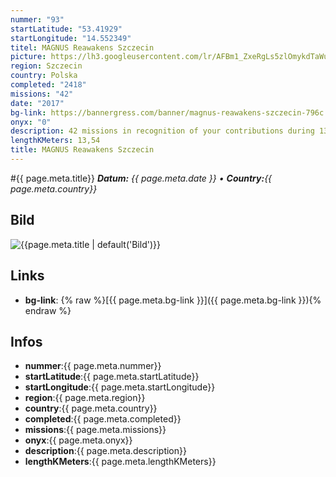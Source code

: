 ```yaml
---
nummer: "93"
startLatitude: "53.41929"
startLongitude: "14.552349"
titel: MAGNUS Reawakens Szczecin
picture: https://lh3.googleusercontent.com/lr/AFBm1_ZxeRgLs5zlOmykdTaWuE5o-E8dpvMX4ysPGQcDMy1eftHOz4rJzlodoOm0NE1n2hcwBl-NPKHALL6gVavTN31N1vl5rHbBCdbVAJAtlzNQ4vVF06UDhvvWOsLnER5vIENggQAE8k4Br_fB8lMu0hLDwB1HnD8zL9S47AJUGIvA70E6oTfW_dO9r5EnvYmRBGhAi7AiWnJde8JH-8L4uMUlPKzSeEMGw0xQ9xjCdDDt8tYvyjOajSbxHVooXUd6YIm3cK_swNORB1_WQeG-iqVaQqdsd3ACPqpfDvSs1zbmeaAB1a3zZcAoZiPdoFVwJPzmf8bzTXyAWMiDZG0IptPIJp_V9_kLawWvyLFV2ffRqqIZwiPbl9Y5wQv0TpE_m6ZJqzSa9SuvgBYgSMi9WXARAqcmZJTLoBdyuy1cEruHyZyyZIkmCiVpHNQyXak5NIYUrou1Pz8Wtbq8t48kwm9IFCT6N5K-_JGt90VboYLtv35XED2jaS8efGX2PpMQi6Xsa-vjYp6lp9cnoTKOzhATduloA06WEHf5kyj2ts_sdN3hxmh0CHw63LwrVlC0VS2XVIVXcXRGb-PN_-CvlhEL28vnqdsCGCTBQYF7svteCEMLwo_QXgOxvv0r2RxD12elcgSqCu22dmsN971H3T59ENSiQr4eEufd2H-jGUMDBMHxYoxs7kS0twgYHB_17QJJBUVOKkhBdUIboBr4-1ee8FD7k7c6chxQMgpGoGNXxlxY01PY_MyGCR7q-07jKrjRlS1BX3--eO3Uz8i2TK2z7kLEXgE_jO9lD2LC6zFWfz9AuzdqiwANy2Rr-ksuPRXMshgNfupmV8HBsObLqwbjMyl4pyb-sUAG
region: Szczecin
country: Polska
completed: "2418"
missions: "42"
date: "2017"
bg-link: https://bannergress.com/banner/magnus-reawakens-szczecin-796c
onyx: "0"
description: 42 missions in recognition of your contributions during 13Magnus Reawakens XM Anomaly in Szczecin, 26.08.2017
lengthKMeters: 13,54
title: MAGNUS Reawakens Szczecin
---
```


#{{ page.meta.title}}
_**Datum:** {{ page.meta.date }} • **Country:**{{ page.meta.country}}_

## Bild
![{{page.meta.title | default('Bild')}}]({{page.meta.picture}})

## Links
- **bg-link**: {% raw %}[{{ page.meta.bg-link }}]({{ page.meta.bg-link }}){% endraw %}

## Infos
- **nummer**:{{ page.meta.nummer}}
- **startLatitude**:{{ page.meta.startLatitude}}
- **startLongitude**:{{ page.meta.startLongitude}}
- **region**:{{ page.meta.region}}
- **country**:{{ page.meta.country}}
- **completed**:{{ page.meta.completed}}
- **missions**:{{ page.meta.missions}}
- **onyx**:{{ page.meta.onyx}}
- **description**:{{ page.meta.description}}
- **lengthKMeters**:{{ page.meta.lengthKMeters}}

